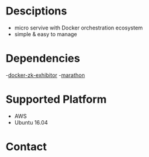 # Desciptions
- micro servive with Docker orchestration ecosystem
- simple & easy to manage

# Dependencies
-[docker-zk-exhibitor](https://github.com/supernova106/docker-zk-exhibitor.git)
-[marathon](https://github.com/mesosphere/marathon)

# Supported Platform
- AWS
- Ubuntu 16.04

# Contact
